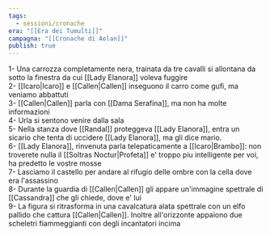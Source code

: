 ```yaml
---
tags:
  - sessioni/cronache
era: "[[Era dei Tumulti]]"
campagna: "[[Cronache di Aelan]]"
publish: true
---
```

1- Una carrozza completamente nera, trainata da tre cavalli si allontana da sotto la finestra da cui [[Lady Elanora]] voleva fuggire  
2- [[Icaro|Icaro]] e [[Callen|Callen]] inseguono il carro come gufi, ma veniamo abbattuti  
3- [[Callen|Callen]] parla con [[Dama Serafina]], ma non ha molte informazioni  
4- Urla si sentono venire dalla sala  
5- Nella stanza dove [[Randal]] proteggeva [[Lady Elanora]], entra un sicario che tenta di uccidere [[Lady Elanora]], ma gli dice mario.  
6- [[Lady Elanora]], rinvenuta parla telepaticamente a [[Icaro|Brambo]]: non troverete nulla il [[Soltras Noctur|Profeta]] e' troppo piu intelligente per voi, ha predetto le vostre mosse  
7- Lasciamo il castello per andare al rifugio delle ombre con la cella dove era l'assassino  
8- Durante la guardia di [[Callen|Callen]] gli appare un'immagine spettrale di [[Cassandra]] che gli chiede, dove e' lui  
9- La figura si ritrasforma in una cavalcatura alata spettrale con un elfo pallido che cattura [[Callen|Callen]]. Inoltre all'orizzonte appaiono due scheletri fiammeggianti con degli incantatori incima